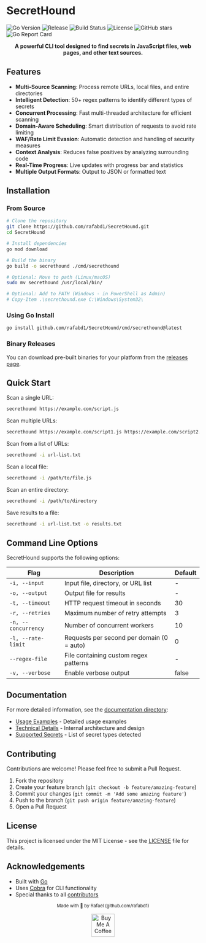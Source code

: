 # SecretHound

![Go Version](https://img.shields.io/github/go-mod/go-version/rafabd1/SecretHound)
![Release](https://img.shields.io/github/v/release/rafabd1/SecretHound?include_prereleases)
![Build Status](https://github.com/rafabd1/SecretHound/workflows/Release%20SecretHound/badge.svg)
![License](https://img.shields.io/badge/license-MIT-blue.svg)
![GitHub stars](https://img.shields.io/github/stars/rafabd1/SecretHound?style=social)
![Go Report Card](https://goreportcard.com/badge/github.com/rafabd1/SecretHound)

<!-- <p align="center">
    <img src="https://raw.githubusercontent.com/rafabd1/SecretHound/main/docs/banner.png" alt="SecretHound Banner" width="600">
</p> -->

<p align="center">
    <b>A powerful CLI tool designed to find secrets in JavaScript files, web pages, and other text sources.</b>
</p>

## Features

- **Multi-Source Scanning**: Process remote URLs, local files, and entire directories
- **Intelligent Detection**: 50+ regex patterns to identify different types of secrets
- **Concurrent Processing**: Fast multi-threaded architecture for efficient scanning
- **Domain-Aware Scheduling**: Smart distribution of requests to avoid rate limiting
- **WAF/Rate Limit Evasion**: Automatic detection and handling of security measures
- **Context Analysis**: Reduces false positives by analyzing surrounding code
- **Real-Time Progress**: Live updates with progress bar and statistics
- **Multiple Output Formats**: Output to JSON or formatted text

## Installation

### From Source

```bash
# Clone the repository
git clone https://github.com/rafabd1/SecretHound.git
cd SecretHound

# Install dependencies
go mod download

# Build the binary
go build -o secrethound ./cmd/secrethound

# Optional: Move to path (Linux/macOS)
sudo mv secrethound /usr/local/bin/

# Optional: Add to PATH (Windows - in PowerShell as Admin)
# Copy-Item .\secrethound.exe C:\Windows\System32\
```

### Using Go Install

```bash
go install github.com/rafabd1/SecretHound/cmd/secrethound@latest
```

### Binary Releases

You can download pre-built binaries for your platform from the [releases page](https://github.com/rafabd1/SecretHound/releases).

## Quick Start

Scan a single URL:

```bash
secrethound https://example.com/script.js
```

Scan multiple URLs:

```bash
secrethound https://example.com/script1.js https://example.com/script2.js
```

Scan from a list of URLs:

```bash
secrethound -i url-list.txt
```

Scan a local file:

```bash
secrethound -i /path/to/file.js
```

Scan an entire directory:

```bash
secrethound -i /path/to/directory
```

Save results to a file:

```bash
secrethound -i url-list.txt -o results.txt
```

## Command Line Options

SecretHound supports the following options:

| Flag | Description | Default |
|------|-------------|---------|
| `-i, --input` | Input file, directory, or URL list | - |
| `-o, --output` | Output file for results | - |
| `-t, --timeout` | HTTP request timeout in seconds | 30 |
| `-r, --retries` | Maximum number of retry attempts | 3 |
| `-n, --concurrency` | Number of concurrent workers | 10 |
| `-l, --rate-limit` | Requests per second per domain (0 = auto) | 0 |
| `--regex-file` | File containing custom regex patterns | - |
| `-v, --verbose` | Enable verbose output | false |

## Documentation

For more detailed information, see the [documentation directory](docs/):

- [Usage Examples](docs/USAGE.md) - Detailed usage examples
- [Technical Details](docs/TECHNICAL.md) - Internal architecture and design
- [Supported Secrets](docs/SUPPORTED_SECRETS.md) - List of secret types detected

## Contributing

Contributions are welcome! Please feel free to submit a Pull Request.

1. Fork the repository
2. Create your feature branch (`git checkout -b feature/amazing-feature`)
3. Commit your changes (`git commit -m 'Add some amazing feature'`)
4. Push to the branch (`git push origin feature/amazing-feature`)
5. Open a Pull Request

## License

This project is licensed under the MIT License - see the [LICENSE](LICENSE) file for details.

## Acknowledgements

- Built with [Go](https://golang.org/)
- Uses [Cobra](https://github.com/spf13/cobra) for CLI functionality
- Special thanks to all [contributors](https://github.com/rafabd1/SecretHound/graphs/contributors)

<p align="center">
    <sub>Made with 🖤 by Rafael (github.com/rafabd1)</sub>
</p>

<p align="center">
    <a href="https://ko-fi.com/rafabd1" target="_blank"><img src="https://storage.ko-fi.com/cdn/kofi2.png?v=3" alt="Buy Me A Coffee" style="height: 60px !important;"></a>
</p>
